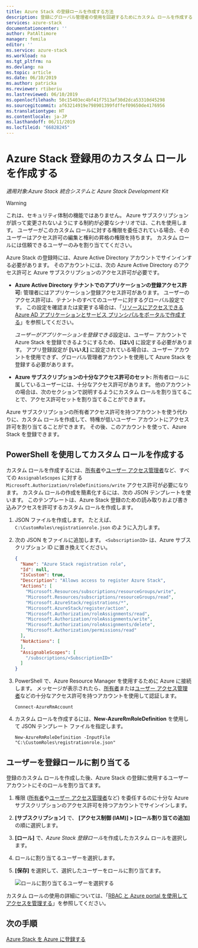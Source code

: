 ```yaml
---
title: Azure Stack の登録ロールを作成する方法
description: 登録にグローバル管理者の使用を回避するためにカスタム ロールを作成する方法。
services: azure-stack
documentationcenter: ''
author: PatAltimore
manager: femila
editor: ''
ms.service: azure-stack
ms.workload: na
ms.tgt_pltfrm: na
ms.devlang: na
ms.topic: article
ms.date: 06/10/2019
ms.author: patricka
ms.reviewer: rtiberiu
ms.lastreviewed: 06/10/2019
ms.openlocfilehash: 50c15403ec4bf41f7513af30d2dca53310d45298
ms.sourcegitcommit: af63214919e798901399fdffef09650de4176956
ms.translationtype: HT
ms.contentlocale: ja-JP
ms.lasthandoff: 06/11/2019
ms.locfileid: "66828245"
---
```

# <a name="create-a-custom-role-for-azure-stack-registration"></a>Azure Stack 登録用のカスタム ロールを作成する

*適用対象:Azure Stack 統合システムと Azure Stack Development Kit*

> [!WARNING]
> これは、セキュリティ体制の機能ではありません。 Azure サブスクリプションが誤って変更されないようにする制約が必要なシナリオでは、これを使用します。 ユーザーがこのカスタム ロールに対する権限を委任されている場合、そのユーザーはアクセス許可の編集と権利の昇格の権限を持ちます。 カスタム ロールには信頼できるユーザーのみを割り当ててください。

Azure Stack の登録時には、Azure Active Directory アカウントでサインインする必要があります。 そのアカウントには、次の Azure Active Directory のアクセス許可と Azure サブスクリプションのアクセス許可が必要です。

* **Azure Active Directory テナントでのアプリケーションの登録アクセス許可:** 管理者にはアプリケーション登録アクセス許可があります。 ユーザーのアクセス許可は、テナントのすべてのユーザーに対するグローバル設定です。 この設定を確認または変更する場合は、「[リソースにアクセスできる Azure AD アプリケーションとサービス プリンシパルをポータルで作成する](/azure/active-directory/develop/howto-create-service-principal-portal#required-permissions)」を参照してください。

    *ユーザーがアプリケーションを登録できる*設定は、ユーザー アカウントで Azure Stack を登録できるようにするため、 **[はい]** に設定する必要があります。 アプリ登録設定が **[いいえ]** に設定されている場合は、ユーザー アカウントを使用できず、グローバル管理者アカウントを使用して Azure Stack を登録する必要があります。

* **Azure サブスクリプションの十分なアクセス許可のセット:** 所有者ロールに属しているユーザーには、十分なアクセス許可があります。 他のアカウントの場合は、次のセクションで説明するようにカスタム ロールを割り当てることで、アクセス許可セットを割り当てることができます。

Azure サブスクリプションの所有者アクセス許可を持つアカウントを使う代わりに、カスタム ロールを作成して、特権が低いユーザー アカウントにアクセス許可を割り当てることができます。 その後、このアカウントを使って、Azure Stack を登録できます。

## <a name="create-a-custom-role-using-powershell"></a>PowerShell を使用してカスタム ロールを作成する

カスタム ロールを作成するには、[所有者](/azure/role-based-access-control/built-in-roles#owner)や[ユーザー アクセス管理者](/azure/role-based-access-control/built-in-roles#user-access-administrator)など、すべての `AssignableScopes` に対する `Microsoft.Authorization/roleDefinitions/write` アクセス許可が必要になります。 カスタム ロールの作成を簡素化するには、次の JSON テンプレートを使います。 このテンプレートは、Azure Stack 登録のための読み取りおよび書き込みアクセスを許可するカスタム ロールを作成します。

1. JSON ファイルを作成します。 たとえば、`C:\CustomRoles\registrationrole.json` のように入力します。
2. 次の JSON をファイルに追加します。 `<SubscriptionID>` は、Azure サブスクリプション ID に置き換えてください。

    ```json
    {
      "Name": "Azure Stack registration role",
      "Id": null,
      "IsCustom": true,
      "Description": "Allows access to register Azure Stack",
      "Actions": [
        "Microsoft.Resources/subscriptions/resourceGroups/write",
        "Microsoft.Resources/subscriptions/resourceGroups/read",
        "Microsoft.AzureStack/registrations/*",
        "Microsoft.AzureStack/register/action",
        "Microsoft.Authorization/roleAssignments/read",
        "Microsoft.Authorization/roleAssignments/write",
        "Microsoft.Authorization/roleAssignments/delete",
        "Microsoft.Authorization/permissions/read"
      ],
      "NotActions": [
      ],
      "AssignableScopes": [
        "/subscriptions/<SubscriptionID>"
      ]
    }
    ```

3. PowerShell で、Azure Resource Manager を使用するために Azure に接続します。 メッセージが表示されたら、[所有者](/azure/role-based-access-control/built-in-roles#owner)または[ユーザー アクセス管理者](/azure/role-based-access-control/built-in-roles#user-access-administrator)などの十分なアクセス許可を持つアカウントを使用して認証します。

    ```azurepowershell
    Connect-AzureRmAccount
    ```

4. カスタム ロールを作成するには、**New-AzureRmRoleDefinition** を使用して JSON テンプレート ファイルを指定します。

    ``` azurepowershell
    New-AzureRmRoleDefinition -InputFile "C:\CustomRoles\registrationrole.json"
    ```

## <a name="assign-a-user-to-registration-role"></a>ユーザーを登録ロールに割り当てる

登録のカスタム ロールを作成した後、Azure Stack の登録に使用するユーザー アカウントにそのロールを割り当てます。

1. 権限 ([所有者](/azure/role-based-access-control/built-in-roles#owner)や[ユーザー アクセス管理者](/azure/role-based-access-control/built-in-roles#user-access-administrator)など) を委任するのに十分な Azure サブスクリプションのアクセス許可を持つアカウントでサインインします。
2. **[サブスクリプション]** で、 **[アクセス制御 (IAM)] > [ロール割り当ての追加]** の順に選択します。
3. **[ロール]** で、*Azure Stack 登録ロール*を作成したカスタム ロールを選択します。
4. ロールに割り当てるユーザーを選択します。
5. **[保存]** を選択して、選択したユーザーをロールに割り当てます。

    ![ロールに割り当てるユーザーを選択する](media/azure-stack-registration-role/assign-role.png)

カスタム ロールの使用の詳細については、「[RBAC と Azure portal を使用してアクセスを管理する](/azure/role-based-access-control/role-assignments-portal)」を参照してください。

## <a name="next-steps"></a>次の手順

[Azure Stack を Azure に登録する](azure-stack-registration.md)
